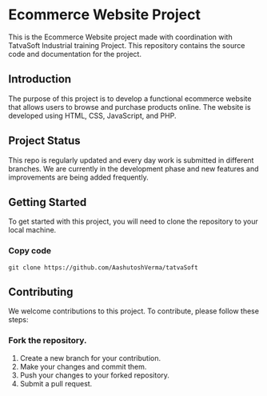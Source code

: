 # Ecommerce Website Project
This is the Ecommerce Website project made with coordination with TatvaSoft Industrial training Project. This repository contains the source code and documentation for the project.

## Introduction
The purpose of this project is to develop a functional ecommerce website that allows users to browse and purchase products online. The website is developed using HTML, CSS, JavaScript, and PHP.

## Project Status
This repo is regularly updated and every day work is submitted in different branches. We are currently in the development phase and new features and improvements are being added frequently.

## Getting Started
To get started with this project, you will need to clone the repository to your local machine.

### Copy code
```
git clone https://github.com/AashutoshVerma/tatvaSoft

```
## Contributing
We welcome contributions to this project. To contribute, please follow these steps:

### Fork the repository.
1. Create a new branch for your contribution.
2. Make your changes and commit them.
3. Push your changes to your forked repository.
4. Submit a pull request.
